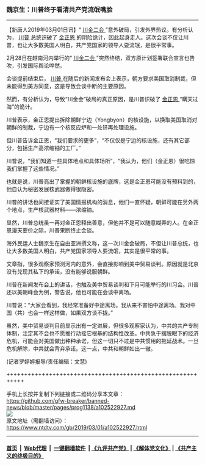 ### 魏京生：川普终于看清共产党流氓嘴脸
------------------------

<div class="post_content">
 <p>
  【新唐人2019年03月01日讯】“
  <a href="https://www.ntdtv.com/gb/400557.htm">
   川金二会
  </a>
  ”意外破局，引发外界热议。有分析认为，
  <a href="https://www.ntdtv.com/gb/川普.htm">
   川普
  </a>
  总统识破了
  <a href="https://www.ntdtv.com/gb/金正恩.htm">
   金正恩
  </a>
  的阴险诡计，因此起身走人。这次会谈不仅让川普，也让大多数美国人明白，共产党国家的领导人耍流氓，是很平常事。
 </p>
 <p>
  2月28日在越南河内举行的“
  <a href="https://www.ntdtv.com/gb/400557.htm">
   川金二会
  </a>
  ”突然终结，双方原计划签署联合宣言也告吹，引发国际舆论哗然。
 </p>
 <p>
  会谈提前结束后，
  <a href="https://www.ntdtv.com/gb/川普.htm">
   川普
  </a>
  在随后的新闻发布会上表示，朝方要求美国取消制裁，但未能得到美方同意，这是导致会谈中断的主要原因。
 </p>
 <p>
  然而，有分析认为，导致“川金会”破局的真正原因，是川普识破了
  <a href="https://www.ntdtv.com/gb/金正恩.htm">
   金正恩
  </a>
  “瞒天过海”的诡计。
 </p>
 <p>
  川普表示，金正恩提出拆除朝鲜宁边（Yongbyon）的核设施，以换取美国取消对朝鲜的制裁，宁边有一个核反应炉和一处钚再处理设施。
 </p>
 <p>
  但川普告诉金正恩，“我们要求的更多”，“不仅仅是宁边的核设施，还有其它部分，包括生产高浓缩铀的工厂。”
 </p>
 <p>
  川普说，“我们知道一些具体地点和具体场所”，“我认为，他们（金正恩）很吃惊我们掌握了这些情况。”
 </p>
 <p>
  也就是说，川普亮出了掌握的朝鲜核设施的底牌，这是金正恩可能没有预料到的，他自认为秘密发展核武器做得很隐密。
 </p>
 <p>
  川普的讲话也间接证实了美国情报机构的消息，他们一直怀疑，朝鲜可能在另外两个地点，生产核武器材料——浓缩铀。
 </p>
 <p>
  显然，川普总统虽一再对金正恩释出善意，但他并不是可以随意糊弄的人。在金正恩漫天要价之际，川普果断终止会谈。
 </p>
 <p>
  海外民运人士魏京生在自由亚洲撰文称，这一次川金会破局，不但让川普总统，也让大多数美国人明白，共产党国家领导人耍流氓，其实是很平常的事。
 </p>
 <p>
  文章指，很多观察家预测河内的意外，会直接影响到美中贸易谈判。原因就是北京没有兑现其私下的承诺，没有能够说服朝鲜。
 </p>
 <p>
  川普在新闻发布会上的讲话，也触及美中贸易谈判和下月可能举行的川习会。川普还以美朝峰会为例，警告说，他也可能在会谈中离场。
 </p>
 <p>
  川普说：“大家会看到，我经常准备好中途离场。我从来不害怕中途离场。我对中国（共）也会一样这样做，如果双方谈不拢。”
 </p>
 <p>
  虽然，美中贸易谈判目前显示出有一定进展，但很多观察家认为，中共的共产专制体制，注定其不会也不愿推行动摇它根基的结构性改革。中共急于摆脱眼下的经济危机，可能会对美国做出种种承诺，但这一切只不过是中共惯用的拖延战术。一旦危机解除，中共就会背弃承诺。这一点，中共和朝鲜如出一辙。
 </p>
 <p>
  (记者罗婷婷报导/责任编辑：文慧)
 </p>
 <div class="single_ad">
 </div>
</div>

+++++++++++++++++++++++++++++++++++++++++++++++++++++++++++<br/><br/>
手机上长按并复制下列链接或二维码分享本文章：<br/>
https://github.com/gfw-breaker/banned-news/blob/master/pages/prog1138/a102522927.md <br/>
<a href='https://github.com/gfw-breaker/banned-news/blob/master/pages/prog1138/a102522927.md'><img src='https://github.com/gfw-breaker/banned-news/blob/master/pages/prog1138/a102522927.md.png'/></a> <br/>
原文地址（需翻墙访问）：https://www.ntdtv.com/gb/2019/03/01/a102522927.html


------------------------
#### [首页](https://github.com/gfw-breaker/banned-news/blob/master/README.md) &nbsp;|&nbsp; [Web代理](https://github.com/labour-camp/helloworld) &nbsp;|&nbsp; [一键翻墙软件](https://github.com/gfw-breaker/nogfw/blob/master/README.md) &nbsp;| [《九评共产党》](https://github.com/gfw-breaker/9ping.md/blob/master/README.md#九评之一评共产党是什么) | [《解体党文化》](https://github.com/gfw-breaker/jtdwh.md/blob/master/README.md) | [《共产主义的终极目的》](https://github.com/gfw-breaker/gczydzjmd.md/blob/master/README.md)

